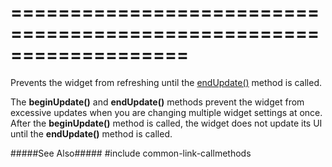 ===================================================================
===================================================================

<!--shortDescription-->
Prevents the widget from refreshing until the [endUpdate()]({basewidgetpath}/Methods/#endUpdate) method is called.
<!--/shortDescription-->

<!--fullDescription-->
The **beginUpdate()** and **endUpdate()** methods prevent the widget from excessive updates when you are changing multiple widget settings at once. After the **beginUpdate()** method is called, the widget does not update its UI until the **endUpdate()** method is called.

#####See Also#####
#include common-link-callmethods
<!--/fullDescription-->